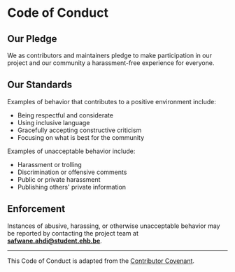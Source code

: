 # Code of Conduct

## Our Pledge
We as contributors and maintainers pledge to make participation in our project and our community a harassment-free experience for everyone.

## Our Standards
Examples of behavior that contributes to a positive environment include:
- Being respectful and considerate
- Using inclusive language
- Gracefully accepting constructive criticism
- Focusing on what is best for the community

Examples of unacceptable behavior include:
- Harassment or trolling
- Discrimination or offensive comments
- Public or private harassment
- Publishing others' private information

## Enforcement
Instances of abusive, harassing, or otherwise unacceptable behavior may be reported by contacting the project team at **safwane.ahdi@student.ehb.be**.  

---

This Code of Conduct is adapted from the [Contributor Covenant](https://www.contributor-covenant.org/).
